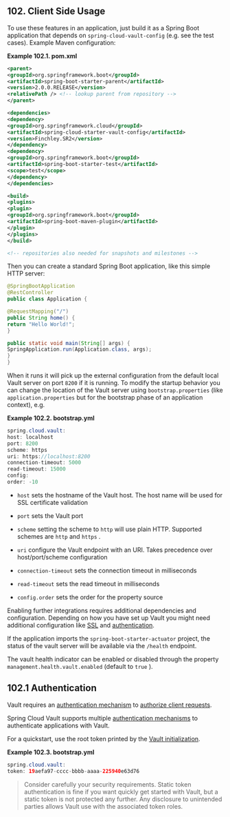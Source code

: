 ## 102. Client Side Usage

To use these features in an application, just build it as a Spring Boot application that depends on  `spring-cloud-vault-config`  (e.g. see the test cases). Example Maven configuration:

**Example 102.1. pom.xml** 

```xml
<parent>
<groupId>org.springframework.boot</groupId>
<artifactId>spring-boot-starter-parent</artifactId>
<version>2.0.0.RELEASE</version>
<relativePath /> <!-- lookup parent from repository -->
</parent>

<dependencies>
<dependency>
<groupId>org.springframework.cloud</groupId>
<artifactId>spring-cloud-starter-vault-config</artifactId>
<version>Finchley.SR2</version>
</dependency>
<dependency>
<groupId>org.springframework.boot</groupId>
<artifactId>spring-boot-starter-test</artifactId>
<scope>test</scope>
</dependency>
</dependencies>

<build>
<plugins>
<plugin>
<groupId>org.springframework.boot</groupId>
<artifactId>spring-boot-maven-plugin</artifactId>
</plugin>
</plugins>
</build>

<!-- repositories also needed for snapshots and milestones -->
```

Then you can create a standard Spring Boot application, like this simple HTTP server:

```java
@SpringBootApplication
@RestController
public class Application {

@RequestMapping("/")
public String home() {
return "Hello World!";
}

public static void main(String[] args) {
SpringApplication.run(Application.class, args);
}
}
```

When it runs it will pick up the external configuration from the default local Vault server on port  `8200`  if it is running. To modify the startup behavior you can change the location of the Vault server using  `bootstrap.properties`  (like  `application.properties`  but for the bootstrap phase of an application context), e.g.

**Example 102.2. bootstrap.yml** 

```java
spring.cloud.vault:
host: localhost
port: 8200
scheme: https
uri: https://localhost:8200
connection-timeout: 5000
read-timeout: 15000
config:
order: -10
```

-  `host`  sets the hostname of the Vault host. The host name will be used for SSL certificate validation

-  `port`  sets the Vault port

-  `scheme`  setting the scheme to  `http`  will use plain HTTP. Supported schemes are  `http`  and  `https` .

-  `uri`  configure the Vault endpoint with an URI. Takes precedence over host/port/scheme configuration

-  `connection-timeout`  sets the connection timeout in milliseconds

-  `read-timeout`  sets the read timeout in milliseconds

-  `config.order`  sets the order for the property source

Enabling further integrations requires additional dependencies and configuration. Depending on how you have set up Vault you might need additional configuration like [SSL](https://cloud.spring.io/spring-cloud-vault/spring-cloud-vault.html#vault.config.ssl) and [authentication](https://cloud.spring.io/spring-cloud-vault/spring-cloud-vault.html#vault.config.authentication).

If the application imports the  `spring-boot-starter-actuator`  project, the status of the vault server will be available via the  `/health`  endpoint.

The vault health indicator can be enabled or disabled through the property  `management.health.vault.enabled`  (default to  `true` ).

## 102.1 Authentication

Vault requires an [authentication mechanism](https://www.vaultproject.io/docs/concepts/auth.html) to [authorize client requests](https://www.vaultproject.io/docs/concepts/tokens.html).

Spring Cloud Vault supports multiple [authentication mechanisms](https://cloud.spring.io/spring-cloud-vault/spring-cloud-vault.html#vault.config.authentication) to authenticate applications with Vault.

For a quickstart, use the root token printed by the [Vault initialization](multi__quick_start_4.html#quickstart.vault.start).

**Example 102.3. bootstrap.yml** 

```java
spring.cloud.vault:
token: 19aefa97-cccc-bbbb-aaaa-225940e63d76
```

> Consider carefully your security requirements. Static token authentication is fine if you want quickly get started with Vault, but a static token is not protected any further. Any disclosure to unintended parties allows Vault use with the associated token roles.

